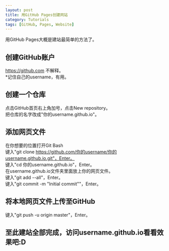 ```yaml
---
layout: post
title: 用GitHub Pages创建网站
category: Tutorials
tags: [GitHub, Pages, Website]
---
```


用GitHub Pages大概是建站最简单的方法了。

## 创建GitHub账户
https://github.com 不解释。    
*记住自己的username，有用。    

## 创建一个仓库
点击GitHub首页右上角加号，点击New repository。    
把仓库的名字改成"你的username.github.io"。    

## 添加网页文件
在你想要的位置打开Git Bash    
键入"git clone https://github.com/你的username/你的username.github.io.git"，Enter。    
键入"cd 你的username.github.io"，Enter。    
在username.github.io文件夹里面放上你的网页文件。    
键入"git add --all"，Enter。    
键入"git commit -m "Initial commit""，Enter。    

## 将本地网页文件上传至GitHub
键入"git push -u origin master"，Enter。    

## 至此建站全部完成，访问username.github.io看看效果吧:D    
